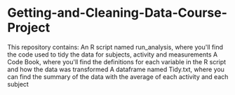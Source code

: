 # Getting-and-Cleaning-Data-Course-Project

This repository contains:
An R script named run_analysis, where you'll find the code used to tidy the data for subjects, activity and measurements
A Code Book, where you'll find the definitions for each variable in the R script and how the data was transformed
A dataframe named Tidy.txt, where you can find the summary of the data with the average of each activity and each subject 
